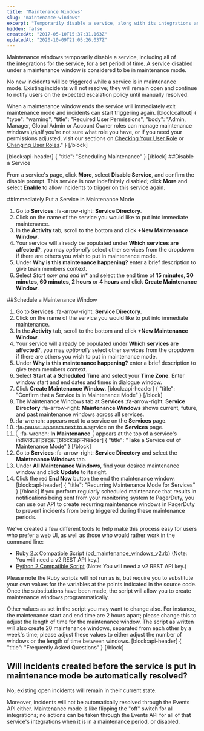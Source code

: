 ```yaml
---
title: "Maintenance Windows"
slug: "maintenance-windows"
excerpt: "Temporarily disable a service, along with its integrations and incidents"
hidden: false
createdAt: "2017-05-10T15:37:31.163Z"
updatedAt: "2020-10-09T21:05:26.037Z"
---
```

Maintenance windows temporarily disable a service, including all of the integrations for the service, for a set period of time. A service disabled under a maintenance window is considered to be in maintenance mode.

No new incidents will be triggered while a service is in maintenance mode. Existing incidents will not resolve; they will remain open and continue to notify users on the expected escalation policy until manually resolved.

When a maintenance window ends the service will immediately exit maintenance mode and incidents can start triggering again.
[block:callout]
{
  "type": "warning",
  "title": "Required User Permissions",
  "body": "Admin, Manager, Global Admin or Account Owner roles can manage maintenance windows.\n\nIf you're not sure what role you have, or if you need your permissions adjusted, visit our sections on [Checking Your User Role](https://support.pagerduty.com/v1/docs/user-roles#section-checking-your-user-role) or [Changing User Roles](https://support.pagerduty.com/docs/user-roles#section-changing-user-roles)."
}
[/block]

[block:api-header]
{
  "title": "Scheduling Maintenance"
}
[/block]
##Disable a Service

From a service's page, click **More**, select **Disable Service**, and confirm the disable prompt. This service is now indefinitely disabled; click **More** and select **Enable** to allow incidents to trigger on this service again.

##Immediately Put a Service in Maintenance Mode

1. Go to **Services** :fa-arrow-right: **Service Directory**.
2. Click on the name of the service you would like to put into immediate maintenance.
3. In the **Activity** tab, scroll to the bottom and click **+New Maintenance Window**.
4. Your service will already be populated under **Which services are affected**?, you may *optionally* select other services from the dropdown if there are others you wish to put in maintenance mode.
5. Under **Why is this maintenance happening?** enter a brief description to give team members context.
6. Select *Start now and end in** and select the end time of **15 minutes, 30 minutes, 60 minutes, 2 hours** or **4 hours** and click **Create Maintenance Window**.

##Schedule a Maintenance Window

1. Go to **Services** :fa-arrow-right: **Service Directory**.
2. Click on the name of the service you would like to put into immediate maintenance.
3. In the **Activity** tab, scroll to the bottom and click **+New Maintenance Window**.
4. Your service will already be populated under **Which services are affected**?, you may *optionally* select other services from the dropdown if there are others you wish to put in maintenance mode.
5. Under **Why is this maintenance happening?** enter a brief description to give team members context.
6. Select **Start at a Scheduled Time** and select your **Time Zone**. Enter window start and end dates and times in dialogue window.
5. Click **Create Maintenance Window**.
[block:api-header]
{
  "title": "Confirm that a Service is in Maintenance Mode"
}
[/block]
1. The Maintenance Windows tab at **Services** :fa-arrow-right: **Service Directory** :fa-arrow-right: **Maintenance Windows** shows current, future, and past maintenance windows across all services. 
2. :fa-wrench: appears next to a service on the **Services** page.
3. :fa-pause: appears next to a service on the **Services** page.
4. <span style="border: 1px solid #484848 !important; border-radius: 25px; padding: 4px 10px;">:fa-wrench: <strong>In Maintenance</strong></span> appears at the top of a service's individual page.
[block:api-header]
{
  "title": "Take a Service out of Maintenance Mode"
}
[/block]
1. Go to **Services** :fa-arrow-right: **Service Directory** and select the **Maintenance Windows** tab.
2. Under **All Maintenance Windows**, find your desired maintenance window and click **Update** to its right.
3. Click the red **End Now** button the end the maintenance window.
[block:api-header]
{
  "title": "Recurring Maintenance Mode for Services"
}
[/block]
If you perform regularly scheduled maintenance that results in notifications being sent from your monitoring system to PagerDuty, you can use our API to create recurring maintenance windows in PagerDuty to prevent incidents from being triggered during these maintenance periods.

We've created a few different tools to help make this process easy for users who prefer a web UI, as well as those who would rather work in the command line:

* [Ruby 2.x Compatible Script (pd_maintenance_windows_v2.rb)](https://gist.github.com/lfepp/16a670d7a5e21afa5302401c2fe91653) (Note: You will need a v2 REST API key.) 
* [Python 2 Compatible Script](https://gist.github.com/lfepp/32afebc59aa4b88a733bcc1b4f7236f9) (Note: You will need a v2 REST API key.) 

Please note the Ruby scripts will not run as is, but require you to substitute your own values for the variables at the points indicated in the source code. Once the substitutions have been made, the script will allow you to create maintenance windows programmatically.

Other values as set in the script you may want to change also. For instance, the maintenance start and end time are 2 hours apart; please change this to adjust the length of time for the maintenance window. The script as written will also create 20 maintenance windows, separated from each other by a week's time; please adjust these values to either adjust the number of windows or the length of time between windows.
[block:api-header]
{
  "title": "Frequently Asked Questions"
}
[/block]
## Will incidents created before the service is put in maintenance mode be automatically resolved?

No; existing open incidents will remain in their current state.

Moreover, incidents will not be automatically resolved through the Events API either. Maintenance mode is like flipping the "off" switch for all integrations; no actions can be taken through the Events API for all of that service's integrations when it is in a maintenance period, or disabled.